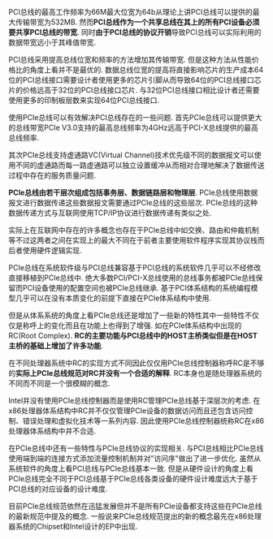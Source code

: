 PCI总线的最高工作频率为66M最大位宽为64b从理论上讲PCI总线可以提供的最大传输带宽为532MB. 然而**PCI总线作为一个共享总线在其上的所有PCI设备必须要共享PCI总线的带宽**. 同时**由于PCI总线的协议开销**导致PCI总线可以实际利用的数据带宽远小于其峰值带宽. 

PCI总线采用提高总线位宽和频率的方法增加其传输带宽. 但是这种方法从性能价格比的角度上看并不是最优的. 数据总线位宽的提高将直接影响芯片的生产成本64位的PCI总线接口需要设计者使用更多的芯片引脚从而导致64位的PCI总线接口芯片的价格远高于32位的PCI总线接口芯片. 与32位PCI总线接口相比设计者还需要使用更多的印制板层数来实现64位PCI总线接口. 

使用PCIe总线可以有效解决PCI总线存在的一些问题. 首先PCIe总线可以提供更大的总线带宽PCIe V3.0支持的最高总线频率为4GHz远高于PCI-X总线提供的最高总线频率. 

其次PCIe总线支持虚通路VC(Virtual Channel)技术优先级不同的数据报文可以使用不同的虚通路而每一路虚通路可以独立设置缓冲从而相对合理地解决了数据传送过程中存在的服务质量问题. 

**PCIe总线由若干层次组成包括事务层、数据链路层和物理层**. PCIe总线使用数据报文进行数据传递这些数据报文需要通过PCIe总线的这些层次. PCIe总线的这种数据传递方式与互联网使用TCP/IP协议进行数据传递有类似之处. 

实际上在互联网中存在的许多概念也存在于PCIe总线中如交换、路由和仲裁机制等不过这两者之间在实现上的最大不同在于前者主要使用软件程序实现其协议栈而后者使用硬件逻辑实现. 

PCIe总线在系统软件级与PCI总线兼容基于PCI总线的系统软件几乎可以不经修改直接移植到PCIe总线中. 绝大多数PCI/PCI-X总线使用的总线事务都被PCIe总线保留而PCI设备使用的配置空间也被PCIe总线继承. 基于PCI体系结构的系统编程模型几乎可以在没有本质变化的前提下直接在PCIe体系结构中使用. 

但是从体系系统的角度上看PCIe总线还是增加了一些新的特性其中一些特性不仅仅是称呼上的变化而且在功能上也得到了增强. 如在PCIe体系结构中出现的RC(Root Complex). **RC的主要功能与PCI总线中的HOST主桥类似但是在HOST主桥的基础上增加了许多功能**. 

在不同处理器系统中RC的实现方式不同因此仅仅用PCIe总线控制器称呼RC是不够的**实际上PCIe总线规范对RC并没有一个合适的解释**. RC本身也是随处理器系统的不同而不同是一个很模糊的概念. 

Intel并没有使用PCIe总线控制器而是使用RC管理PCIe总线基于深层次的考虑. 在x86处理器体系结构中RC并不仅仅管理PCIe设备的数据访问而且还包含访问控制、错误处理和虚拟化技术等一系列内容. 因此使用PCIe总线控制器统称RC在x86处理器体系结构中并不合适. 

在PCIe总线中还有一些特性与PCIe总线协议的实现相关. 与PCI总线相比PCIe总线使用端到端的连接方式添加流量控制机制并对”访问序"做出了进一步优化. 虽然从系统软件的角度上看PCI总线与PCIe总线基本一致. 但是从硬件设计的角度上看PCIe总线完全不同于PCI总线基于PCIe总线各类设备的硬件设计难度远大于基于PCI总线的对应设备的设计难度. 

目前PCIe总线规范依然在迅猛发展但并不是所有PCIe设备都支持这些在PCIe总线的最新规范中提及的概念. 一般说来PCIe总线规范提出的新的概念最先在x86处理器系统的Chipset和Intel设计的EP中出现. 

